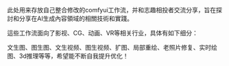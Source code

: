 此处用来存放自己整合修改的comfyui工作流，并和志趣相投者交流分享，旨在探討和分享在AI生成內容領域的相關技術和實踐。

這些工作流面向了影视、CG、动画、VR等相关行业，具体有如下细分：

文生图、图生图、文生视频、图生视频、扩图、局部重绘、老照片修复、实时绘图、3d推理等等，希望能不断自我提升优化！
